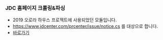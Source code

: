 ### JDC 홈페이지 크롤링&파싱

* 2019 오로라 하우스 프로젝트에 사용되었던 모듈입니다.
* https://www.jdcenter.com/prcenter/issue/notice.cs 를 대상으로 합니다.
* [바로가기](https://github.com/newfull5/Web_Crawlling/blob/master/JDC%ED%81%AC%EB%A1%A4%EB%A7%81.ipynb)
